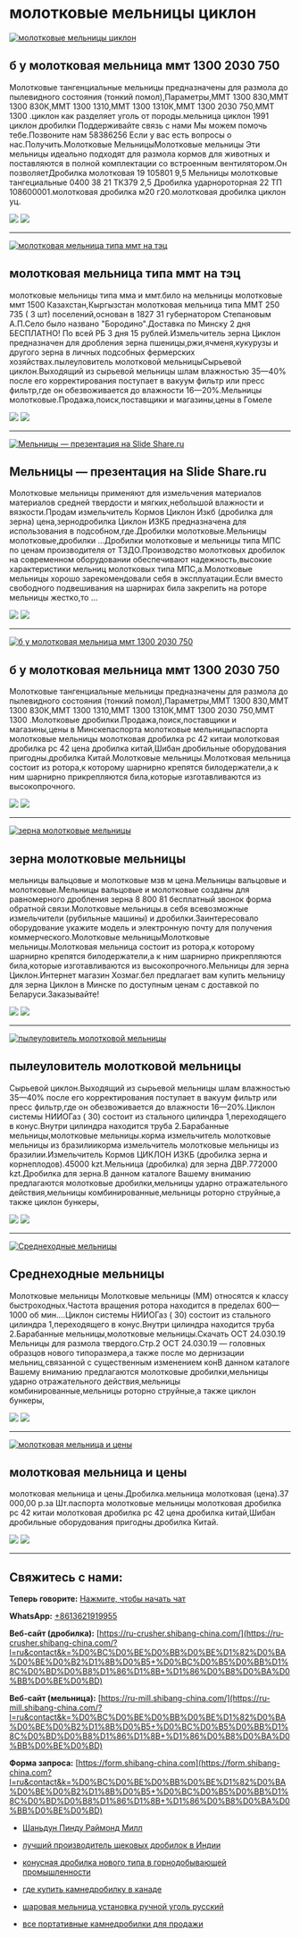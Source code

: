 # молотковые мельницы циклон

<a href="https://swt.shibang-china.com/?l=ru&img&k=%D0%BC%D0%BE%D0%BB%D0%BE%D1%82%D0%BA%D0%BE%D0%B2%D1%8B%D0%B5+%D0%BC%D0%B5%D0%BB%D1%8C%D0%BD%D0%B8%D1%86%D1%8B+%D1%86%D0%B8%D0%BA%D0%BB%D0%BE%D0%BD" target="_blank">![молотковые мельницы циклон](http://static.shibang-china.com/all-800x300/456.jpg)</a>

## б у молотковая мельница ммт 1300 2030 750
Молотковые тангенциальные мельницы предназначены для размола до пылевидного состояния (тонкий помол),Параметры,ММТ 1300 830,ММТ 1300 830К,ММТ 1300 1310,ММТ 1300 1310К,ММТ 1300 2030 750,ММТ 1300 .циклон как разделяет уголь от породы.мельница циклон 1991 циклон дробилки Поддерживайте связь с нами Мы можем помочь тебе.Позвоните нам 58386256 Если у вас есть вопросы о нас.Получить.Молотковые МельницыМолотковые мельницы Эти мельницы идеально подходят для размола кормов для животных и поставляются в полной комплектации со встроенным вентилятором.Он позволяетДробилка молотковая 19 105801 9,5 Мельницы молотковые тангециальные 0400 38 21 ТК379 2,5 Дробилка ударнороторная 22 ТП 108600001.молотковая дробилка м20 г20.молотковая дробилка циклон уц.


<a href="https://whatsapp.shibangsoft.com/WhatsApp.php" target="_blank" title="WhatsApp">![](http://static.shibang-china.com/icon/whatsapp.png)</a> <a href="https://swt.shibang-china.com/?l=ru&icon&k=%D0%BC%D0%BE%D0%BB%D0%BE%D1%82%D0%BA%D0%BE%D0%B2%D1%8B%D0%B5+%D0%BC%D0%B5%D0%BB%D1%8C%D0%BD%D0%B8%D1%86%D1%8B+%D1%86%D0%B8%D0%BA%D0%BB%D0%BE%D0%BD" target="_blank">![](http://static.shibang-china.com/icon/chat-ru.png)</a>

---

<a href="https://swt.shibang-china.com/?l=ru&img&k=%D0%BC%D0%BE%D0%BB%D0%BE%D1%82%D0%BA%D0%BE%D0%B2%D1%8B%D0%B5+%D0%BC%D0%B5%D0%BB%D1%8C%D0%BD%D0%B8%D1%86%D1%8B+%D1%86%D0%B8%D0%BA%D0%BB%D0%BE%D0%BD" target="_blank">![молотковая мельница типа ммт на тэц](http://static.shibang-china.com/all-800x300/945.jpg)</a>

## молотковая мельница типа ммт на тэц
молотковые мельницы типа мма и ммт.било на мельницы молотковые ммт 1500 Казахстан,Кыргызстан молотковая мельница типа ММТ 250 735 ( 3 шт) поселений,основан в 1827 31 губернатором Степановым А.П.Село было названо &quot;Бородино&quot;.Доставка по Минску 2 дня БЕСПЛАТНО! По всей РБ 3 дня 15 рублей.Измельчитель зерна Циклон предназначен для дробления зерна пшеницы,ржи,ячменя,кукурузы и другого зерна в личных подсобных фермерских хозяйствах.пылеуловитель молотковой мельницыСырьевой циклон.Выходящий из сырьевой мельницы шлам влажностью 35—40% после его корректирования поступает в вакуум фильтр или пресс фильтр,где он обезвоживается до влажности 16—20%.Мельницы молотковые.Продажа,поиск,поставщики и магазины,цены в Гомеле


<a href="https://whatsapp.shibangsoft.com/WhatsApp.php" target="_blank" title="WhatsApp">![](http://static.shibang-china.com/icon/whatsapp.png)</a> <a href="https://swt.shibang-china.com/?l=ru&icon&k=%D0%BC%D0%BE%D0%BB%D0%BE%D1%82%D0%BA%D0%BE%D0%B2%D1%8B%D0%B5+%D0%BC%D0%B5%D0%BB%D1%8C%D0%BD%D0%B8%D1%86%D1%8B+%D1%86%D0%B8%D0%BA%D0%BB%D0%BE%D0%BD" target="_blank">![](http://static.shibang-china.com/icon/chat-ru.png)</a>

---

<a href="https://swt.shibang-china.com/?l=ru&img&k=%D0%BC%D0%BE%D0%BB%D0%BE%D1%82%D0%BA%D0%BE%D0%B2%D1%8B%D0%B5+%D0%BC%D0%B5%D0%BB%D1%8C%D0%BD%D0%B8%D1%86%D1%8B+%D1%86%D0%B8%D0%BA%D0%BB%D0%BE%D0%BD" target="_blank">![Мельницы — презентация на Slide Share.ru](http://static.shibang-china.com/all-800x300/99.jpg)</a>

## Мельницы — презентация на Slide Share.ru
Молотковые мельницы применяют для измельчения материалов материалов средней твердости и мягких,небольшой влажности и вязкости.Продам измельчитель Кормов Циклон Изкб (дробилка для зерна) цена,зернодробилка Циклон ИЗКБ предназначена для использования в подсобном,где.Дробилки молотковые.Мельницы молотковые,дробилки …Дробилки молотковые и мельницы типа МПС по ценам производителя от ТЗДО.Производство молотковых дробилок на современном оборудовании обеспечивают надежность,высокие характеристики мельниц молотковых типа МПС,а.Молотковые мельницы хорошо зарекомендовали себя в эксплуатации.Если вместо свободного подвешивания на шарнирах била закрепить на роторе мельницы жестко,то …


<a href="https://whatsapp.shibangsoft.com/WhatsApp.php" target="_blank" title="WhatsApp">![](http://static.shibang-china.com/icon/whatsapp.png)</a> <a href="https://swt.shibang-china.com/?l=ru&icon&k=%D0%BC%D0%BE%D0%BB%D0%BE%D1%82%D0%BA%D0%BE%D0%B2%D1%8B%D0%B5+%D0%BC%D0%B5%D0%BB%D1%8C%D0%BD%D0%B8%D1%86%D1%8B+%D1%86%D0%B8%D0%BA%D0%BB%D0%BE%D0%BD" target="_blank">![](http://static.shibang-china.com/icon/chat-ru.png)</a>

---

<a href="https://swt.shibang-china.com/?l=ru&img&k=%D0%BC%D0%BE%D0%BB%D0%BE%D1%82%D0%BA%D0%BE%D0%B2%D1%8B%D0%B5+%D0%BC%D0%B5%D0%BB%D1%8C%D0%BD%D0%B8%D1%86%D1%8B+%D1%86%D0%B8%D0%BA%D0%BB%D0%BE%D0%BD" target="_blank">![б у молотковая мельница ммт 1300 2030 750](http://static.shibang-china.com/all-800x300/825.jpg)</a>

## б у молотковая мельница ммт 1300 2030 750
Молотковые тангенциальные мельницы предназначены для размола до пылевидного состояния (тонкий помол),Параметры,ММТ 1300 830,ММТ 1300 830К,ММТ 1300 1310,ММТ 1300 1310К,ММТ 1300 2030 750,ММТ 1300 .Молотковые дробилки.Продажа,поиск,поставщики и магазины,цены в Минскепаспорта молотковые мельницыпаспорта молотковые мельницы молотковая дробилка рс 42 китаи молотковая дробилка рс 42 цена дробилка китай,Шибан дробильные оборудования пригодны.дробилка Китай.Молотковые мельницы.Молотковая мельница состоит из ротора,к которому шарнирно крепятся билодержатели,а к ним шарнирно прикрепляются била,которые изготавливаются из высокопрочного.


<a href="https://whatsapp.shibangsoft.com/WhatsApp.php" target="_blank" title="WhatsApp">![](http://static.shibang-china.com/icon/whatsapp.png)</a> <a href="https://swt.shibang-china.com/?l=ru&icon&k=%D0%BC%D0%BE%D0%BB%D0%BE%D1%82%D0%BA%D0%BE%D0%B2%D1%8B%D0%B5+%D0%BC%D0%B5%D0%BB%D1%8C%D0%BD%D0%B8%D1%86%D1%8B+%D1%86%D0%B8%D0%BA%D0%BB%D0%BE%D0%BD" target="_blank">![](http://static.shibang-china.com/icon/chat-ru.png)</a>

---

<a href="https://swt.shibang-china.com/?l=ru&img&k=%D0%BC%D0%BE%D0%BB%D0%BE%D1%82%D0%BA%D0%BE%D0%B2%D1%8B%D0%B5+%D0%BC%D0%B5%D0%BB%D1%8C%D0%BD%D0%B8%D1%86%D1%8B+%D1%86%D0%B8%D0%BA%D0%BB%D0%BE%D0%BD" target="_blank">![зерна молотковые мельницы](http://static.shibang-china.com/all-800x300/1154.jpg)</a>

## зерна молотковые мельницы
мельницы вальцовые и молотковые мзв м цена.Мельницы вальцовые и молотковые.Мельницы вальцовые и молотковые созданы для равномерного дробления зерна 8 800 81 бесплатный звонок форма обратной связи.Молотковые мельницы.в себя всевозможные измельчители (рубильные машины) и дробилки.Заинтересовало оборудование укажите модель и электронную почту для получения коммерческого.Молотковые мельницыМолотковые мельницы.Молотковая мельница состоит из ротора,к которому шарнирно крепятся билодержатели,а к ним шарнирно прикрепляются била,которые изготавливаются из высокопрочного.Мельницы для зерна Циклон.Интернет магазин Хозмаг.бел предлагает вам купить мельницу для зерна Циклон в Минске по доступным ценам с доставкой по Беларуси.Заказывайте!


<a href="https://whatsapp.shibangsoft.com/WhatsApp.php" target="_blank" title="WhatsApp">![](http://static.shibang-china.com/icon/whatsapp.png)</a> <a href="https://swt.shibang-china.com/?l=ru&icon&k=%D0%BC%D0%BE%D0%BB%D0%BE%D1%82%D0%BA%D0%BE%D0%B2%D1%8B%D0%B5+%D0%BC%D0%B5%D0%BB%D1%8C%D0%BD%D0%B8%D1%86%D1%8B+%D1%86%D0%B8%D0%BA%D0%BB%D0%BE%D0%BD" target="_blank">![](http://static.shibang-china.com/icon/chat-ru.png)</a>

---

<a href="https://swt.shibang-china.com/?l=ru&img&k=%D0%BC%D0%BE%D0%BB%D0%BE%D1%82%D0%BA%D0%BE%D0%B2%D1%8B%D0%B5+%D0%BC%D0%B5%D0%BB%D1%8C%D0%BD%D0%B8%D1%86%D1%8B+%D1%86%D0%B8%D0%BA%D0%BB%D0%BE%D0%BD" target="_blank">![пылеуловитель молотковой мельницы](http://static.shibang-china.com/all-800x300/357.jpg)</a>

## пылеуловитель молотковой мельницы
Сырьевой циклон.Выходящий из сырьевой мельницы шлам влажностью 35—40% после его корректирования поступает в вакуум фильтр или пресс фильтр,где он обезвоживается до влажности 16—20%.Циклон системы НИИОГаз ( 30) состоит из стального цилиндра 1,переходящего в конус.Внутри цилиндра находится труба 2.Барабанные мельницы,молотковые мельницы.корма измельчитель молотковые мельницы из бразилиикорма измельчитель молотковые мельницы из бразилии.Измельчитель Кормов ЦИКЛОН ИЗКБ (дробилка зерна и корнеплодов).45000 kzt.Мельница (дробилка) для зерна ДВР.772000 kzt.Дробилка для зерна.В данном каталоге Вашему вниманию предлагаются молотковые дробилки,мельницы ударно отражательного действия,мельницы комбинированные,мельницы роторно струйные,а также циклон бункеры,


<a href="https://whatsapp.shibangsoft.com/WhatsApp.php" target="_blank" title="WhatsApp">![](http://static.shibang-china.com/icon/whatsapp.png)</a> <a href="https://swt.shibang-china.com/?l=ru&icon&k=%D0%BC%D0%BE%D0%BB%D0%BE%D1%82%D0%BA%D0%BE%D0%B2%D1%8B%D0%B5+%D0%BC%D0%B5%D0%BB%D1%8C%D0%BD%D0%B8%D1%86%D1%8B+%D1%86%D0%B8%D0%BA%D0%BB%D0%BE%D0%BD" target="_blank">![](http://static.shibang-china.com/icon/chat-ru.png)</a>

---

<a href="https://swt.shibang-china.com/?l=ru&img&k=%D0%BC%D0%BE%D0%BB%D0%BE%D1%82%D0%BA%D0%BE%D0%B2%D1%8B%D0%B5+%D0%BC%D0%B5%D0%BB%D1%8C%D0%BD%D0%B8%D1%86%D1%8B+%D1%86%D0%B8%D0%BA%D0%BB%D0%BE%D0%BD" target="_blank">![Среднеходные мельницы](http://static.shibang-china.com/all-800x300/1365.jpg)</a>

## Среднеходные мельницы
Молотковые мельницы Молотковые мельницы (ММ) относятся к классу быстроходных.Частота вращения ротора находится в пределах 600—1000 об мин.…Циклон системы НИИОГаз ( 30) состоит из стального цилиндра 1,переходящего в конус.Внутри цилиндра находится труба 2.Барабанные мельницы,молотковые мельницы.Скачать ОСТ 24.030.19 Мельницы для размола твердого.Стр.2 ОСТ 24.030.19 — головных образцов нового типоразмера,а также после мо&#173; дернизации мельниц,связанной с существенным изменением кон&#173;В данном каталоге Вашему вниманию предлагаются молотковые дробилки,мельницы ударно отражательного действия,мельницы комбинированные,мельницы роторно струйные,а также циклон бункеры,


<a href="https://whatsapp.shibangsoft.com/WhatsApp.php" target="_blank" title="WhatsApp">![](http://static.shibang-china.com/icon/whatsapp.png)</a> <a href="https://swt.shibang-china.com/?l=ru&icon&k=%D0%BC%D0%BE%D0%BB%D0%BE%D1%82%D0%BA%D0%BE%D0%B2%D1%8B%D0%B5+%D0%BC%D0%B5%D0%BB%D1%8C%D0%BD%D0%B8%D1%86%D1%8B+%D1%86%D0%B8%D0%BA%D0%BB%D0%BE%D0%BD" target="_blank">![](http://static.shibang-china.com/icon/chat-ru.png)</a>

---

<a href="https://swt.shibang-china.com/?l=ru&img&k=%D0%BC%D0%BE%D0%BB%D0%BE%D1%82%D0%BA%D0%BE%D0%B2%D1%8B%D0%B5+%D0%BC%D0%B5%D0%BB%D1%8C%D0%BD%D0%B8%D1%86%D1%8B+%D1%86%D0%B8%D0%BA%D0%BB%D0%BE%D0%BD" target="_blank">![молотковая мельница и цены](http://static.shibang-china.com/all-800x300/667.jpg)</a>

## молотковая мельница и цены
молотковая мельница и цены.Дробилка.мельница молотковая (цена).37 000,00 р.за Шт.паспорта молотковые мельницы молотковая дробилка рс 42 китаи молотковая дробилка рс 42 цена дробилка китай,Шибан дробильные оборудования пригодны.дробилка Китай.

<a href="https://whatsapp.shibangsoft.com/WhatsApp.php" target="_blank" title="WhatsApp">![](http://static.shibang-china.com/icon/whatsapp.png)</a> <a href="https://swt.shibang-china.com/?l=ru&icon&k=%D0%BC%D0%BE%D0%BB%D0%BE%D1%82%D0%BA%D0%BE%D0%B2%D1%8B%D0%B5+%D0%BC%D0%B5%D0%BB%D1%8C%D0%BD%D0%B8%D1%86%D1%8B+%D1%86%D0%B8%D0%BA%D0%BB%D0%BE%D0%BD" target="_blank">![](http://static.shibang-china.com/icon/chat-ru.png)</a>

---
## Свяжитесь с нами:

**Теперь говорите:** [Нажмите, чтобы начать чат](https://swt.shibang-china.com?l=ru&contact&k=%D0%BC%D0%BE%D0%BB%D0%BE%D1%82%D0%BA%D0%BE%D0%B2%D1%8B%D0%B5+%D0%BC%D0%B5%D0%BB%D1%8C%D0%BD%D0%B8%D1%86%D1%8B+%D1%86%D0%B8%D0%BA%D0%BB%D0%BE%D0%BD)

**WhatsApp:**  [+8613621919955](https://whatsapp.shibangsoft.com/WhatsApp.php)

**Веб-сайт (дробилка):** [https://ru-crusher.shibang-china.com/](https://ru-crusher.shibang-china.com/?l=ru&contact&k=%D0%BC%D0%BE%D0%BB%D0%BE%D1%82%D0%BA%D0%BE%D0%B2%D1%8B%D0%B5+%D0%BC%D0%B5%D0%BB%D1%8C%D0%BD%D0%B8%D1%86%D1%8B+%D1%86%D0%B8%D0%BA%D0%BB%D0%BE%D0%BD)

**Веб-сайт (мельница):** [https://ru-mill.shibang-china.com/](https://ru-mill.shibang-china.com/?l=ru&contact&k=%D0%BC%D0%BE%D0%BB%D0%BE%D1%82%D0%BA%D0%BE%D0%B2%D1%8B%D0%B5+%D0%BC%D0%B5%D0%BB%D1%8C%D0%BD%D0%B8%D1%86%D1%8B+%D1%86%D0%B8%D0%BA%D0%BB%D0%BE%D0%BD)

**Форма запроса:** [https://form.shibang-china.com](https://form.shibang-china.com?l=ru&contact&k=%D0%BC%D0%BE%D0%BB%D0%BE%D1%82%D0%BA%D0%BE%D0%B2%D1%8B%D0%B5+%D0%BC%D0%B5%D0%BB%D1%8C%D0%BD%D0%B8%D1%86%D1%8B+%D1%86%D0%B8%D0%BA%D0%BB%D0%BE%D0%BD)

* [Шаньдун Пинду Раймонд Милл](../131/%D0%A8%D0%B0%D0%BD%D1%8C%D0%B4%D1%83%D0%BD%20%D0%9F%D0%B8%D0%BD%D0%B4%D1%83%20%D0%A0%D0%B0%D0%B9%D0%BC%D0%BE%D0%BD%D0%B4%20%D0%9C%D0%B8%D0%BB%D0%BB.md)

* [лучший производитель щековых дробилок в Индии](../134/%D0%BB%D1%83%D1%87%D1%88%D0%B8%D0%B9%20%D0%BF%D1%80%D0%BE%D0%B8%D0%B7%D0%B2%D0%BE%D0%B4%D0%B8%D1%82%D0%B5%D0%BB%D1%8C%20%D1%89%D0%B5%D0%BA%D0%BE%D0%B2%D1%8B%D1%85%20%D0%B4%D1%80%D0%BE%D0%B1%D0%B8%D0%BB%D0%BE%D0%BA%20%D0%B2%20%D0%98%D0%BD%D0%B4%D0%B8%D0%B8.md)

* [конусная дробилка нового типа в горнодобывающей промышленности](../132/%D0%BA%D0%BE%D0%BD%D1%83%D1%81%D0%BD%D0%B0%D1%8F%20%D0%B4%D1%80%D0%BE%D0%B1%D0%B8%D0%BB%D0%BA%D0%B0%20%D0%BD%D0%BE%D0%B2%D0%BE%D0%B3%D0%BE%20%D1%82%D0%B8%D0%BF%D0%B0%20%D0%B2%20%D0%B3%D0%BE%D1%80%D0%BD%D0%BE%D0%B4%D0%BE%D0%B1%D1%8B%D0%B2%D0%B0%D1%8E%D1%89%D0%B5%D0%B9%20%D0%BF%D1%80%D0%BE%D0%BC%D1%8B%D1%88%D0%BB%D0%B5%D0%BD%D0%BD%D0%BE%D1%81%D1%82%D0%B8.md)

* [где купить камнедробилку в канаде](../133/%D0%B3%D0%B4%D0%B5%20%D0%BA%D1%83%D0%BF%D0%B8%D1%82%D1%8C%20%D0%BA%D0%B0%D0%BC%D0%BD%D0%B5%D0%B4%D1%80%D0%BE%D0%B1%D0%B8%D0%BB%D0%BA%D1%83%20%D0%B2%20%D0%BA%D0%B0%D0%BD%D0%B0%D0%B4%D0%B5.md)

* [шаровая мельница установка ручной уголь русский](../135/%D1%88%D0%B0%D1%80%D0%BE%D0%B2%D0%B0%D1%8F%20%D0%BC%D0%B5%D0%BB%D1%8C%D0%BD%D0%B8%D1%86%D0%B0%20%D1%83%D1%81%D1%82%D0%B0%D0%BD%D0%BE%D0%B2%D0%BA%D0%B0%20%D1%80%D1%83%D1%87%D0%BD%D0%BE%D0%B9%20%D1%83%D0%B3%D0%BE%D0%BB%D1%8C%20%D1%80%D1%83%D1%81%D1%81%D0%BA%D0%B8%D0%B9.md)

* [все портативные камнедробилки для продажи](../134/%D0%B2%D1%81%D0%B5%20%D0%BF%D0%BE%D1%80%D1%82%D0%B0%D1%82%D0%B8%D0%B2%D0%BD%D1%8B%D0%B5%20%D0%BA%D0%B0%D0%BC%D0%BD%D0%B5%D0%B4%D1%80%D0%BE%D0%B1%D0%B8%D0%BB%D0%BA%D0%B8%20%D0%B4%D0%BB%D1%8F%20%D0%BF%D1%80%D0%BE%D0%B4%D0%B0%D0%B6%D0%B8.md)